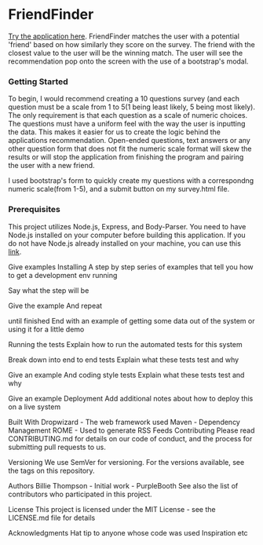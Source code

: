 
# FriendFinder
[Try the application here](https://warm-sands-98393.herokuapp.com/).
FriendFinder matches the user with a potential 'friend' based on how similarly they score on the survey. The friend with the closest value to the user will be the winning match. The user will see the recommendation pop onto the screen with the use of a bootstrap's modal.  

### Getting Started
To begin, I would recommend creating a 10 questions survey (and each question must be a scale from 1 to 5(1 being least likely, 5 being most likely). The only requirement is that each question as a scale of numeric choices. The questions must have a uniform feel with the way the user is inputting the data. This makes it easier for us to create the logic behind the applications recommendation. Open-ended questions, text answers or any other question form that does not fit the numeric scale format will skew the results or will stop the application from finishing the program and pairing the user with a new friend. 

I used bootstrap's form to quickly create my questions with a correspondng numeric scale(from 1-5), and a submit button on my survey.html file. 

### Prerequisites
This project utilizes Node.js, Express, and Body-Parser. You need to have Node.js installed on your computer before building this application. If you do not have Node.js already installed on your machine, you can use this [link](https://nodejs.org/en/).

Give examples
Installing
A step by step series of examples that tell you how to get a development env running

Say what the step will be

Give the example
And repeat

until finished
End with an example of getting some data out of the system or using it for a little demo

Running the tests
Explain how to run the automated tests for this system

Break down into end to end tests
Explain what these tests test and why

Give an example
And coding style tests
Explain what these tests test and why

Give an example
Deployment
Add additional notes about how to deploy this on a live system

Built With
Dropwizard - The web framework used
Maven - Dependency Management
ROME - Used to generate RSS Feeds
Contributing
Please read CONTRIBUTING.md for details on our code of conduct, and the process for submitting pull requests to us.

Versioning
We use SemVer for versioning. For the versions available, see the tags on this repository.

Authors
Billie Thompson - Initial work - PurpleBooth
See also the list of contributors who participated in this project.

License
This project is licensed under the MIT License - see the LICENSE.md file for details

Acknowledgments
Hat tip to anyone whose code was used
Inspiration
etc
